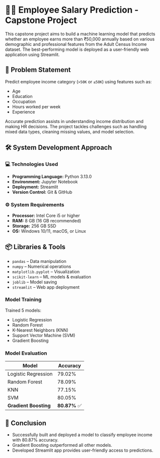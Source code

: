 # 🧑‍💼 Employee Salary Prediction - Capstone Project

This capstone project aims to build a machine learning model that predicts whether an employee earns more than ₹50,000 annually based on various demographic and professional features from the Adult Census Income dataset. The best-performing model is deployed as a user-friendly web application using Streamlit.

## 🎯 Problem Statement

Predict employee income category (`>50K` or `≤50K`) using features such as:

- Age
- Education
- Occupation
- Hours worked per week
- Experience

Accurate prediction assists in understanding income distribution and making HR decisions. The project tackles challenges such as handling mixed data types, cleaning missing values, and model selection.

## 🛠️ System Development Approach

### 💻 Technologies Used
- **Programming Language:** Python 3.13.0
- **Environment:** Jupyter Notebook
- **Deployment:** Streamlit
- **Version Control:** Git & GitHub

### ⚙️ System Requirements
- **Processor:** Intel Core i5 or higher
- **RAM:** 8 GB (16 GB recommended)
- **Storage:** 256 GB SSD
- **OS:** Windows 10/11, macOS, or Linux

## 📦 Libraries & Tools

- `pandas` – Data manipulation
- `numpy` – Numerical operations
- `matplotlib.pyplot` – Visualization
- `scikit-learn` – ML models & evaluation
- `joblib` – Model saving
- `streamlit` – Web app deployment

### **Model Training**
Trained 5 models:
- Logistic Regression
- Random Forest
- K-Nearest Neighbors (KNN)
- Support Vector Machine (SVM)
- Gradient Boosting

### **Model Evaluation**
| Model                | Accuracy   |
|---------------------|------------|
| Logistic Regression | 79.02%     |
| Random Forest       | 78.09%     |
| KNN                 | 77.15%     |
| SVM                 | 80.05%     |
| **Gradient Boosting**  | **80.87%** ✅ |

## 📌 Conclusion

- Successfully built and deployed a model to classify employee income with 80.87% accuracy.
- Gradient Boosting outperformed all other models.
- Developed Streamlit app provides user-friendly access to predictions.
